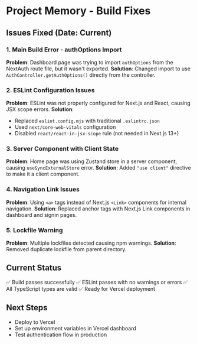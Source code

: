 # Project Memory - Build Fixes

## Issues Fixed (Date: Current)

### 1. Main Build Error - authOptions Import
**Problem**: Dashboard page was trying to import `authOptions` from the NextAuth route file, but it wasn't exported.
**Solution**: Changed import to use `AuthController.getAuthOptions()` directly from the controller.

### 2. ESLint Configuration Issues
**Problem**: ESLint was not properly configured for Next.js and React, causing JSX scope errors.
**Solution**: 
- Replaced `eslint.config.mjs` with traditional `.eslintrc.json`
- Used `next/core-web-vitals` configuration
- Disabled `react/react-in-jsx-scope` rule (not needed in Next.js 13+)

### 3. Server Component with Client State
**Problem**: Home page was using Zustand store in a server component, causing `useSyncExternalStore` error.
**Solution**: Added `"use client"` directive to make it a client component.

### 4. Navigation Link Issues
**Problem**: Using `<a>` tags instead of Next.js `<Link>` components for internal navigation.
**Solution**: Replaced anchor tags with Next.js Link components in dashboard and signin pages.

### 5. Lockfile Warning
**Problem**: Multiple lockfiles detected causing npm warnings.
**Solution**: Removed duplicate lockfile from parent directory.

## Current Status
✅ Build passes successfully
✅ ESLint passes with no warnings or errors
✅ All TypeScript types are valid
✅ Ready for Vercel deployment

## Next Steps
- Deploy to Vercel
- Set up environment variables in Vercel dashboard
- Test authentication flow in production 